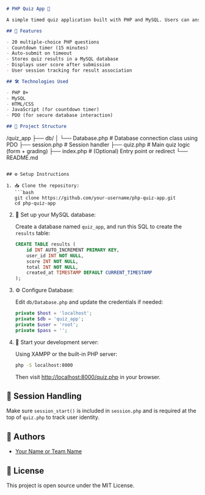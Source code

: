 
```markdown
# PHP Quiz App 🧠

A simple timed quiz application built with PHP and MySQL. Users can answer multiple-choice questions, and their scores are saved to a database.

## 🚀 Features

- 20 multiple-choice PHP questions
- Countdown timer (15 minutes)
- Auto-submit on timeout
- Stores quiz results in a MySQL database
- Displays user score after submission
- User session tracking for result association

## 🛠️ Technologies Used

- PHP 8+
- MySQL
- HTML/CSS
- JavaScript (for countdown timer)
- PDO (for secure database interaction)

## 📁 Project Structure

```
/quiz\_app
├── db/
│   └── Database.php          # Database connection class using PDO
├── session.php              # Session handler
├── quiz.php                 # Main quiz logic (form + grading)
├── index.php                # (Optional) Entry point or redirect
└── README.md

````

## ⚙️ Setup Instructions

1. 📥 Clone the repository:
   ```bash
   git clone https://github.com/your-username/php-quiz-app.git
   cd php-quiz-app
````

2. 🧾 Set up your MySQL database:

   Create a database named `quiz_app`, and run this SQL to create the `results` table:

   ```sql
   CREATE TABLE results (
       id INT AUTO_INCREMENT PRIMARY KEY,
       user_id INT NOT NULL,
       score INT NOT NULL,
       total INT NOT NULL,
       created_at TIMESTAMP DEFAULT CURRENT_TIMESTAMP
   );
   ```

3. ⚙️ Configure Database:

   Edit `db/Database.php` and update the credentials if needed:

   ```php
   private $host = 'localhost';
   private $db = 'quiz_app';
   private $user = 'root';
   private $pass = '';
   ```

4. 🧪 Start your development server:

   Using XAMPP or the built-in PHP server:

   ```bash
   php -S localhost:8000
   ```

   Then visit [http://localhost:8000/quiz.php](http://localhost:8000/quiz.php) in your browser.

## 🔐 Session Handling

Make sure `session_start()` is included in `session.php` and is required at the top of `quiz.php` to track user identity.

## 👤 Authors

* [Your Name or Team Name](https://github.com/your-username)

## 📝 License

This project is open source under the MIT License.

```
